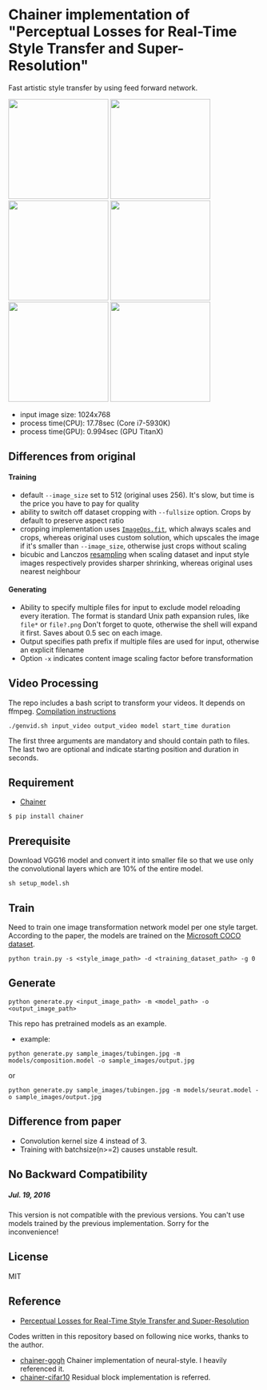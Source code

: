 # Chainer implementation of "Perceptual Losses for Real-Time Style Transfer and Super-Resolution"
Fast artistic style transfer by using feed forward network.

<img src="https://raw.githubusercontent.com/yusuketomoto/chainer-fast-neuralstyle/master/sample_images/tubingen.jpg" height="200px">
<img src="https://raw.githubusercontent.com/yusuketomoto/chainer-fast-neuralstyle/master/sample_images/style_1.png" height="200px">
<img src="https://raw.githubusercontent.com/yusuketomoto/chainer-fast-neuralstyle/master/sample_images/output_1.jpg" height="200px">

<img src="https://raw.githubusercontent.com/yusuketomoto/chainer-fast-neuralstyle/master/sample_images/tubingen.jpg" height="200px">
<img src="https://raw.githubusercontent.com/yusuketomoto/chainer-fast-neuralstyle/master/sample_images/style_2.png" height="200px">
<img src="https://raw.githubusercontent.com/yusuketomoto/chainer-fast-neuralstyle/master/sample_images/output_2.jpg" height="200px">

- input image size: 1024x768
- process time(CPU): 17.78sec (Core i7-5930K)
- process time(GPU): 0.994sec (GPU TitanX)

## Differences from original
#### Training
* default `--image_size` set to 512 (original uses 256). It's slow, but time is the price you have to pay for quality
* ability to switch off dataset cropping with `--fullsize` option. Crops by default to preserve aspect ratio
* cropping implementation uses [`ImageOps.fit`](http://pillow.readthedocs.io/en/3.1.x/reference/ImageOps.html#PIL.ImageOps.fit), which always scales and crops, whereas original uses custom solution, which upscales the image if it's smaller than `--image_size`, otherwise just crops without scaling
* bicubic and Lanczos [resampling](http://pillow.readthedocs.io/en/3.1.x/reference/Image.html#PIL.Image.Image.resize) when scaling dataset and input style images respectively provides sharper shrinking, whereas original uses nearest neighbour

#### Generating
* Ability to specify multiple files for input to exclude model reloading every iteration. The format is standard Unix path expansion rules, like `file*` or `file?.png` Don't forget to quote, otherwise the shell will expand it first. Saves about 0.5 sec on each image.
* Output specifies path prefix if multiple files are used for input, otherwise an explicit filename
* Option `-x` indicates content image scaling factor before transformation

## Video Processing
The repo includes a bash script to transform your videos. It depends on ffmpeg. [Compilation instructions](https://trac.ffmpeg.org/wiki/CompilationGuide)
```
./genvid.sh input_video output_video model start_time duration
```
The first three arguments are mandatory and should contain path to files.<br>
The last two are optional and indicate starting position and duration in seconds.

## Requirement
- [Chainer](https://github.com/pfnet/chainer)
```
$ pip install chainer
```

## Prerequisite
Download VGG16 model and convert it into smaller file so that we use only the convolutional layers which are 10% of the entire model.
```
sh setup_model.sh
```

## Train
Need to train one image transformation network model per one style target.
According to the paper, the models are trained on the [Microsoft COCO dataset](http://mscoco.org/dataset/#download).
```
python train.py -s <style_image_path> -d <training_dataset_path> -g 0
```

## Generate
```
python generate.py <input_image_path> -m <model_path> -o <output_image_path>
```

This repo has pretrained models as an example.

- example:
```
python generate.py sample_images/tubingen.jpg -m models/composition.model -o sample_images/output.jpg
```
or
```
python generate.py sample_images/tubingen.jpg -m models/seurat.model -o sample_images/output.jpg
```

## Difference from paper
- Convolution kernel size 4 instead of 3.
- Training with batchsize(n>=2) causes unstable result.

## No Backward Compatibility
##### Jul. 19, 2016
This version is not compatible with the previous versions. You can't use models trained by the previous implementation. Sorry for the inconvenience!

## License
MIT

## Reference
- [Perceptual Losses for Real-Time Style Transfer and Super-Resolution](http://arxiv.org/abs/1603.08155)

Codes written in this repository based on following nice works, thanks to the author.

- [chainer-gogh](https://github.com/mattya/chainer-gogh.git) Chainer implementation of neural-style. I heavily referenced it.
- [chainer-cifar10](https://github.com/mitmul/chainer-cifar10) Residual block implementation is referred.
